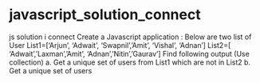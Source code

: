 # javascript_solution_connect
js solution i connect Create a Javascript application : Below are two list of User List1=[‘Arjun’, ‘Adwait’, ‘Swapnil’,’Amit’, ‘Vishal’, ‘Adnan’] List2=[ ‘Adwait’,’Laxman’,’Amit’, ‘Adnan’,’Nitin’,’Gaurav’] Find following output (Use collection) a. Get a unique set of users from List1 which are not in List2 b. Get a unique set of users
